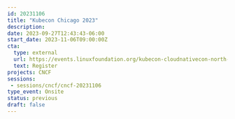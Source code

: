 ```yaml
---
id: 20231106
title: "Kubecon Chicago 2023"
description: 
date: 2023-09-27T12:43:43-06:00
start_date: 2023-11-06T09:00:00Z
cta: 
  type: external
  url: https://events.linuxfoundation.org/kubecon-cloudnativecon-north-america/
  text: Register
projects: CNCF
sessions: 
 - sessions/cncf/cncf-20231106
type_event: Onsite
status: previous
draft: false
---
```



